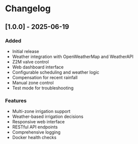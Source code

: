 # Changelog

## [1.0.0] - 2025-06-19

### Added
- Initial release
- Weather integration with OpenWeatherMap and WeatherAPI
- Z2M valve control
- Web dashboard interface
- Configurable scheduling and weather logic
- Compensation for recent rainfall
- Manual zone control
- Test mode for troubleshooting

### Features
- Multi-zone irrigation support
- Weather-based irrigation decisions
- Responsive web interface
- RESTful API endpoints
- Comprehensive logging
- Docker health checks